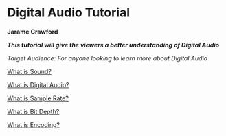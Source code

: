 # Digital Audio Tutorial
**Jarame Crawford**

**_This tutorial will give the viewers a better understanding of Digital Audio_**


_Target Audience: For anyone looking to learn more about Digital Audio_


[What is Sound?](Sound.md)

[What is Digital Audio?](DigitalAudio.md)

[What is Sample Rate?](SampleRate.md)

[What is Bit Depth?](BitDepth.md)

[What is Encoding?](Encoding.md)

